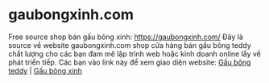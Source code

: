 # gaubongxinh.com
Free source shop bán gấu bông xinh: <a href="https://gaubongxinh.com/">https://gaubongxinh.com/</a>
Đây là source về website gaubongxinh.com shop cửa hàng bán gấu bông teddy chất lượng cho các bạn đam mê lập trình web hoặc kinh doanh online lấy về phát triển tiếp.
Các bạn vào link này để xem giao diện website: <a href="https://gaubongxinh.com/">Gấu bông teddy</a> | <a href="https://gaubongxinh.com/">Gấu bông xinh</a>
